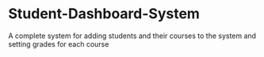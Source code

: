 # Student-Dashboard-System
A complete system for adding students and their courses to the system and setting grades for each course

